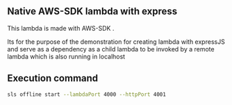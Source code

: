 ## Native AWS-SDK lambda with express

This lambda is made with AWS-SDK .

Its for the purpose of the demonstration for creating lambda with expressJS and serve as a dependency as a child lambda to be invoked by a remote lambda which is also running in localhost 

## Execution command 

```sh
sls offline start --lambdaPort 4000 --httpPort 4001
```